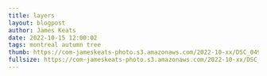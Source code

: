 ```yaml
---
title: layers
layout: blogpost
author: James Keats
date: 2022-10-15 12:00:02
tags: montreal autumn tree
thumb: https://com-jameskeats-photo.s3.amazonaws.com/2022-10-xx/DSC_0495_thumb.jpg
fullsize: https://com-jameskeats-photo.s3.amazonaws.com/2022-10-xx/DSC_0495.jpg
---
```


